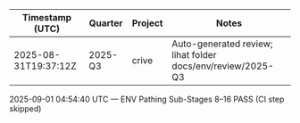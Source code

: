 | Timestamp (UTC) | Quarter | Project | Notes |
|---|---|---|---|
| 2025-08-31T19:37:12Z | 2025-Q3 | crive | Auto-generated review; lihat folder docs/env/review/2025-Q3 |
2025-09-01 04:54:40 UTC — ENV Pathing Sub-Stages 8–16 PASS (CI step skipped)
